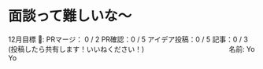 # 面談って難しいな〜

12月目標 🚀: PRマージ： 0  / 2
PR確認：0 /  5
アイデア投稿：0 / 5
記事：0 / 3 (投稿したら共有します！いいねください！)　　　　　　　　　　　　
名前: Yo Yo